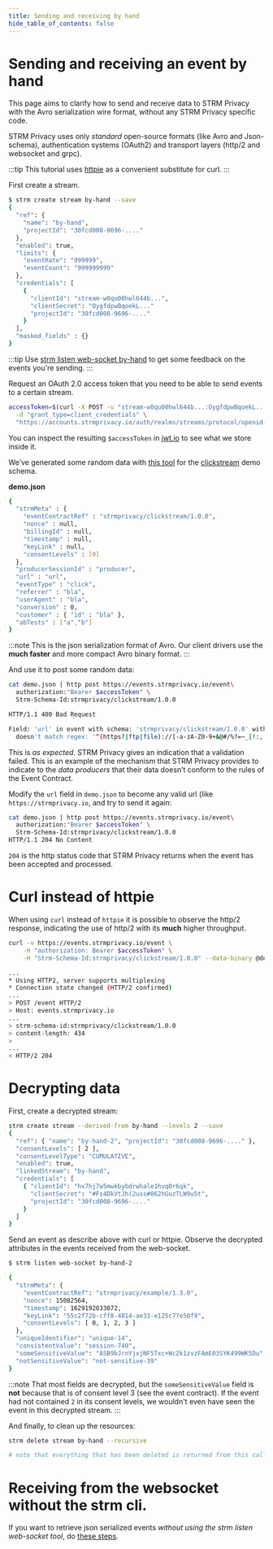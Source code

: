 ```yaml
---
title: Sending and receiving by hand
hide_table_of_contents: false
---
```


# Sending and receiving an event by hand

This page aims to clarify how to send and receive data to STRM Privacy
with the Avro serialization wire format, without any STRM Privacy
specific code.

STRM Privacy uses only *standard* open-source formats (like Avro and
Json-schema), authentication systems (OAuth2) and transport layers
(http/2 and websocket and grpc).


:::tip
This tutorial uses [httpie](https://httpie.io/) as a convenient
substitute for curl.
:::

First create a stream.

```bash
$ strm create stream by-hand --save
{
  "ref": {
    "name": "by-hand",
    "projectId": "30fcd008-9696-...."
  },
  "enabled": true,
  "limits": {
    "eventRate": "999999",
    "eventCount": "999999999"
  },
  "credentials": [
    {
      "clientId": "stream-w0qu00hwl644b...",
      "clientSecret": "OygfdpwBqoekL..."
      "projectId": "30fcd008-9696-...."
    }
  ],
  "masked_fields" : {}
}
```

:::tip
Use [strm listen web-socket by-hand](listen-web-socket.md) to get
some feedback on the events you're sending.
:::

Request an OAuth 2.0 access token that you need to be able to send events to
a certain stream.

```bash
accessToken=$(curl -X POST -u "stream-w0qu00hwl644b...:OygfdpwBqoekL..." \
  -d "grant_type=client_credentials" \
  "https://accounts.strmprivacy.io/auth/realms/streams/protocol/openid-connect/token" | jq -r .access_token)
```

You can inspect the resulting `$accessToken` in [jwt.io](https://jwt.io) to
see what we store inside it.

We’ve generated some random data with [this
tool](https://github.com/confluentinc/avro-random-generator) for the
[clickstream](https://console.strmprivacy.io/schemas/) demo schema.

**demo.json**

```bash
{
  "strmMeta" : {
    "eventContractRef" : "strmprivacy/clickstream/1.0.0",
    "nonce" : null,
    "billingId" : null,
    "timestamp" : null,
    "keyLink" : null,
    "consentLevels" : [0]
  },
  "producerSessionId" : "producer",
  "url" : "url",
  "eventType" : "click",
  "referrer" : "bla",
  "userAgent" : "bla",
  "conversion" : 0,
  "customer" : { "id" : "bla" },
  "abTests" : ["a","b"]
}
```

:::note
This is the json serialization format of Avro. Our client drivers use
the **much faster** and more compact Avro binary format.
:::

And use it to post some random data:

```bash
cat demo.json | http post https://events.strmprivacy.io/event\
  authorization:"Bearer $accessToken" \
  Strm-Schema-Id:strmprivacy/clickstream/1.0.0

HTTP/1.1 400 Bad Request

Field: 'url' in event with schema: 'strmprivacy/clickstream/1.0.0' with value: 'url'
  doesn't match regex: '^(https?|ftp|file)://[-a-zA-Z0-9+&@#/%?=~_|!:,.;]*[-a-zA-Z0-9+&@#/%=~_|]'
```

This is *as expected*. STRM Privacy gives an indication that a
validation failed. This is an example of the mechanism that STRM Privacy
provides to indicate to the *data producers* that their data doesn’t
conform to the rules of the Event Contract.

Modify the `url` field in `demo.json` to become any valid url (like
`https://strmprivacy.io`, and try to send it again:

```bash
cat demo.json | http post https://events.strmprivacy.io/event\
  authorization:"Bearer $accessToken" \
  Strm-Schema-Id:strmprivacy/clickstream/1.0.0
HTTP/1.1 204 No Content
```

`204` is the http status code that STRM Privacy returns when the event
has been accepted and processed.

# Curl instead of httpie

When using `curl` instead of `httpie` it is possible to observe the
http/2 response, indicating the use of http/2 with its **much** higher
throughput.

```bash
curl -v https://events.strmprivacy.io/event \
    -H "authorization: Bearer $accessToken" \
    -H "Strm-Schema-Id:strmprivacy/clickstream/1.0.0" --data-binary @demo.json

...
* Using HTTP2, server supports multiplexing
* Connection state changed (HTTP/2 confirmed)
...
> POST /event HTTP/2
> Host: events.strmprivacy.io
...
> strm-schema-id:strmprivacy/clickstream/1.0.0
> content-length: 434
>
...
< HTTP/2 204
```

# Decrypting data

First, create a decrypted stream:

```bash
strm create stream --derived-from by-hand --levels 2 --save
{
  "ref": { "name": "by-hand-2", "projectId": "30fcd008-9696-...." },
  "consentLevels": [ 2 ],
  "consentLevelType": "CUMULATIVE",
  "enabled": true,
  "linkedStream": "by-hand",
  "credentials": [
    { "clientId": "hx7hj7w5mwkbybdrwhale1hvq0r6qk",
      "clientSecret": "#Fs4DkVtJh(2uss#062hGuzTLW9u5t",
      "projectId": "30fcd008-9696-...."
    }
  ]
}
```

Send an event as describe above with curl or httpie. Observe the
decrypted attributes in the events received from the web-socket.

```bash
$ strm listen web-socket by-hand-2

{
  "strmMeta": {
    "eventContractRef": "strmprivacy/example/1.3.0",
    "nonce": 15082564,
    "timestamp": 1629192833072,
    "keyLink": "55c2f72b-cff8-4814-ae33-e125c77e50f9",
    "consentLevels": [ 0, 1, 2, 3 ]
  },
  "uniqueIdentifier": "unique-14",
  "consistentValue": "session-740",
  "someSensitiveValue": "ASB9bJrnYjxjNF5Txc+Wc2k1zvzFAmE03SYK499WK5Du",
  "notSensitiveValue": "not-sensitive-39"
}
```

:::note
That most fields are decrypted, but the `someSensitiveValue` field is
**not** because that is of consent level 3 (see the event contract). If
the event had not contained `2` in its consent levels, we wouldn't even
have seen the event in this decrypted stream.
:::

And finally, to clean up the resources:

```bash
strm delete stream by-hand --recursive

# note that everything that has been deleted is returned from this call.
```


# Receiving from the websocket without the strm cli.

If you want to retrieve json serialized events *without using the strm
listen web-socket tool*, do [these
steps](/quickstart/listen-web-socket.md#wscat).
